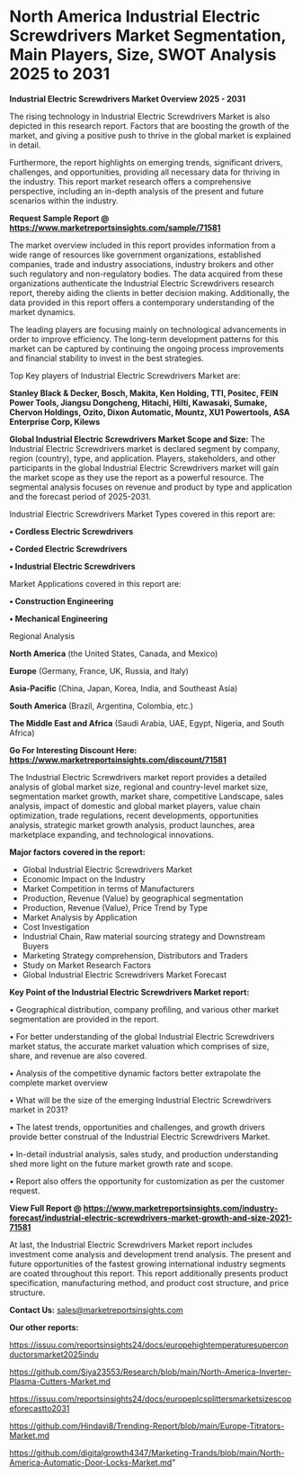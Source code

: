 # North America Industrial Electric Screwdrivers Market Segmentation, Main Players, Size, SWOT Analysis 2025 to 2031

<Strong> Industrial Electric Screwdrivers Market Overview 2025 - 2031</strong>

The rising technology in Industrial Electric Screwdrivers Market is also depicted in this research report. Factors that are boosting the growth of the market, and giving a positive push to thrive in the global market is explained in detail.

Furthermore, the report highlights on emerging trends, significant drivers, challenges, and opportunities, providing all necessary data for thriving in the industry. This report market research offers a comprehensive perspective, including an in-depth analysis of the present and future scenarios within the industry.

<strong>Request Sample Report @ <a href=https://www.marketreportsinsights.com/sample/71581>https://www.marketreportsinsights.com/sample/71581</a></strong>

The market overview included in this report provides information from a wide range of resources like government organizations, established companies, trade and industry associations, industry brokers and other such regulatory and non-regulatory bodies. The data acquired from these organizations authenticate the Industrial Electric Screwdrivers research report, thereby aiding the clients in better decision making. Additionally, the data provided in this report offers a contemporary understanding of the market dynamics.

The leading players are focusing mainly on technological advancements in order to improve efficiency. The long-term development patterns for this market can be captured by continuing the ongoing process improvements and financial stability to invest in the best strategies.

Top Key players of Industrial Electric Screwdrivers Market are:

<strong>Stanley Black & Decker, Bosch, Makita, Ken Holding, TTI, Positec, FEIN Power Tools, Jiangsu Dongcheng, Hitachi, Hilti, Kawasaki, Sumake, Chervon Holdings, Ozito, Dixon Automatic, Mountz, XU1 Powertools, ASA Enterprise Corp, Kilews</strong>

<strong><b>Global Industrial Electric Screwdrivers Market Scope and Size:</b></strong>
The Industrial Electric Screwdrivers market is declared segment by company, region (country), type, and application. Players, stakeholders, and other participants in the global Industrial Electric Screwdrivers market will gain the market scope as they use the report as a powerful resource. The segmental analysis focuses on revenue and product by type and application and the forecast period of 2025-2031.

Industrial Electric Screwdrivers Market Types covered in this report are:

<strong>• Cordless Electric Screwdrivers

• Corded Electric Screwdrivers

• Industrial Electric Screwdrivers</strong>

Market Applications covered in this report are:

<strong>• Construction Engineering

• Mechanical Engineering</strong> 

Regional Analysis

<strong>North America</strong> (the United States, Canada, and Mexico)

<strong>Europe</strong> (Germany, France, UK, Russia, and Italy)

<strong>Asia-Pacific</strong> (China, Japan, Korea, India, and Southeast Asia)

<strong>South America</strong> (Brazil, Argentina, Colombia, etc.)

<strong>The Middle East and Africa</strong> (Saudi Arabia, UAE, Egypt, Nigeria, and South Africa)

<strong>Go For Interesting Discount Here: <a href=https://www.marketreportsinsights.com/discount/71581>https://www.marketreportsinsights.com/discount/71581</a></strong>

The Industrial Electric Screwdrivers market report provides a detailed analysis of global market size, regional and country-level market size, segmentation market growth, market share, competitive Landscape, sales analysis, impact of domestic and global market players, value chain optimization, trade regulations, recent developments, opportunities analysis, strategic market growth analysis, product launches, area marketplace expanding, and technological innovations.

<strong><b>Major factors covered in the report:</b></strong>
<ul>
  <li>Global Industrial Electric Screwdrivers Market </li>
  <li>Economic Impact on the Industry</li>
  <li>Market Competition in terms of Manufacturers</li>
  <li>Production, Revenue (Value) by geographical segmentation</li>
  <li>Production, Revenue (Value), Price Trend by Type</li>
  <li>Market Analysis by Application</li>
  <li>Cost Investigation</li>
  <li>Industrial Chain, Raw material sourcing strategy and Downstream Buyers</li>
  <li>Marketing Strategy comprehension, Distributors and Traders</li>
  <li>Study on Market Research Factors</li>
  <li>Global Industrial Electric Screwdrivers Market Forecast</li>
</ul>

<strong><b>Key Point of the Industrial Electric Screwdrivers Market report:</b></strong>

• Geographical distribution, company profiling, and various other market segmentation are provided in the report.

• For better understanding of the global Industrial Electric Screwdrivers market status, the accurate market valuation which comprises of size, share, and revenue are also covered.

• Analysis of the competitive dynamic factors better extrapolate the complete market overview

• What will be the size of the emerging Industrial Electric Screwdrivers market in 2031?

• The latest trends, opportunities and challenges, and growth drivers provide better construal of the Industrial Electric Screwdrivers Market.

• In-detail industrial analysis, sales study, and production understanding shed more light on the future market growth rate and scope.

• Report also offers the opportunity for customization as per the customer request.

<strong><b>View Full Report @ <a href=https://www.marketreportsinsights.com/industry-forecast/industrial-electric-screwdrivers-market-growth-and-size-2021-71581>https://www.marketreportsinsights.com/industry-forecast/industrial-electric-screwdrivers-market-growth-and-size-2021-71581</a></b></strong>


At last, the Industrial Electric Screwdrivers Market report includes investment come analysis and development trend analysis. The present and future opportunities of the fastest growing international industry segments are coated throughout this report. This report additionally presents product specification, manufacturing method, and product cost structure, and price structure.

<strong>Contact Us:</strong>
sales@marketreportsinsights.com

<strong>Our other reports:</strong>

<a href=https://issuu.com/reportsinsights24/docs/europehightemperaturesuperconductorsmarket2025indu>https://issuu.com/reportsinsights24/docs/europehightemperaturesuperconductorsmarket2025indu</a>

<a href=https://github.com/Siya23553/Research/blob/main/North-America-Inverter-Plasma-Cutters-Market.md>https://github.com/Siya23553/Research/blob/main/North-America-Inverter-Plasma-Cutters-Market.md</a>

<a href=https://issuu.com/reportsinsights24/docs/europeplcsplittersmarketsizescopeforecastto2031>https://issuu.com/reportsinsights24/docs/europeplcsplittersmarketsizescopeforecastto2031</a>

<a href=https://github.com/Hindavi8/Trending-Report/blob/main/Europe-Titrators-Market.md>https://github.com/Hindavi8/Trending-Report/blob/main/Europe-Titrators-Market.md</a>

<a href=https://github.com/digitalgrowth4347/Marketing-Trands/blob/main/North-America-Automatic-Door-Locks-Market.md>https://github.com/digitalgrowth4347/Marketing-Trands/blob/main/North-America-Automatic-Door-Locks-Market.md</a>"
